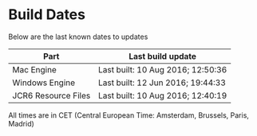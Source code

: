 # Build Dates

Below are the last known dates to updates

Part | Last build update
-----|-----
Mac Engine | Last built: 10 Aug 2016; 12:50:36
Windows Engine | Last built: 12 Jun 2016; 19:44:33
JCR6 Resource Files | Last built: 10 Aug 2016; 12:40:19
All times are in CET (Central European Time: Amsterdam, Brussels, Paris, Madrid)



